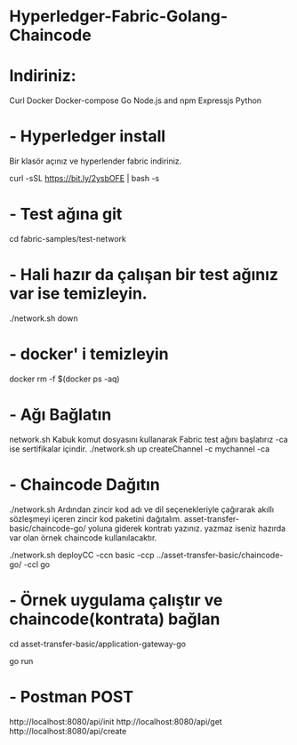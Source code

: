 # Hyperledger-Fabric-Golang-Chaincode

# Indiriniz:
Curl
Docker 
Docker-compose
Go
Node.js and npm
Expressjs
Python

# - Hyperledger install
Bir klasör açınız ve hyperlender fabric indiriniz.

curl -sSL https://bit.ly/2ysbOFE | bash -s
 
 
# - Test ağına git
cd fabric-samples/test-network

# - Hali hazır da çalışan bir test ağınız var ise temizleyin.
./network.sh down

# - docker' i temizleyin
docker rm -f $(docker ps -aq)

# - Ağı Bağlatın
network.sh Kabuk komut dosyasını kullanarak Fabric test ağını başlatırız -ca ise sertifikalar içindir.
./network.sh up createChannel -c mychannel -ca

# - Chaincode Dağıtın
./network.sh Ardından zincir kod adı ve dil seçenekleriyle çağırarak akıllı sözleşmeyi içeren zincir kod paketini dağıtalım. asset-transfer-basic/chaincode-go/ yoluna giderek kontratı yazınız. yazmaz iseniz hazırda var olan örnek chaincode kullanılacaktır.

./network.sh deployCC -ccn basic -ccp ../asset-transfer-basic/chaincode-go/ -ccl go


# - Örnek uygulama çalıştır ve chaincode(kontrata) bağlan
cd asset-transfer-basic/application-gateway-go

go run 


# - Postman POST
http://localhost:8080/api/init
http://localhost:8080/api/get
http://localhost:8080/api/create
